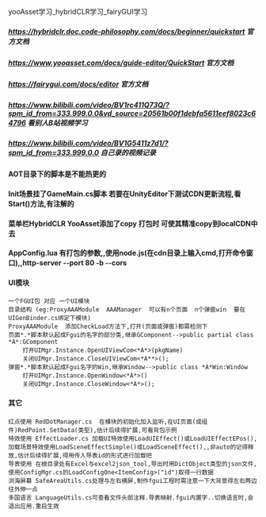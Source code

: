 yooAsset学习_hybridCLR学习_fairyGUI学习

##### https://hybridclr.doc.code-philosophy.com/docs/beginner/quickstart 官方文档
##### https://www.yooasset.com/docs/guide-editor/QuickStart  官方文档
##### https://fairygui.com/docs/editor 官方文档 
##### https://www.bilibili.com/video/BV1rc411Q73Q/?spm_id_from=333.999.0.0&vd_source=20561b00f1debfa5611eef8023c64796  看别人B站视频学习
##### https://www.bilibili.com/video/BV1G5411z7d1/?spm_id_from=333.999.0.0  自己录的视频记录


#### AOT目录下的脚本是不能热更的
#### Init场景挂了GameMain.cs脚本 若要在UnityEditor下测试CDN更新流程,看Start()方法,有注解的
#### 菜单栏HybridCLR YooAsset添加了copy 打包时 可使其精准copy到localCDN中去
#### AppConfig.lua 有打包的参数,,使用node.js(在cdn目录上输入cmd,打开命令窗口),,http-server --port 80 -b --cors
#### 

#### UI模块
	一个FGUI包 对应 一个UI模块 
	目录结构 (eg:ProxyAAAModule  AAAManager  可以有n个页面  n个弹窗win  要在UIGenBinder.cs绑定下模块)
    ProxyAAAModule  添加CheckLoad方法下,打开(页面或弹窗)都需检测下
    页面*.*脚本默认起成Fgui的名字的部分类,继承GComponent-->public partial class *A*:GComponent
        打开UIMgr.Instance.OpenUIViewCom<*A*>(pkgName)
        关闭UIMgr.Instance.CloseUIViewCom<*A**>();
    弹窗*.*脚本默认起成Fgui名字的Win,继承Window-->public class *A*Win:Window  
        打开UIMgr.Instance.OpenWindow<*A*>()
        关闭UIMgr.Instance.CloseWindow<*A*>();
#### 其它
    红点使用 RedDotManager.cs  在模块的初始化加入监听,在UI页面(或组件)RedPoint.SetData(类型),估计后续得扩展,可看背包示例
    特效使用 EffectLoader.cs 加载UI特效使用LoadUIEffect()或LoadUIEffectEPos(),加载场景特效使用LoadSceneEffectSimple()或LoadSceneEffect(),,非auto的记得释放,估计后续得扩展,得用传入导表id的形式进行加载吧
    导表使用 在根目录处有Excel与excel2json_tool,导出时用DictObject类型的json文件,使用ConfigMgr.cs的LoadConfigOne<ItemConfig>("id")取得一行数据
    浏海屏幕 SafeAreaUtils.cs处理与左右横屏,制作fgui工程时需注意一下大背景得左右两边往外伸一点
    多国语言 LanguageUtils.cs可查看文件头部注释.导表映射.fgui内置字..切换语言时,会退出应用.重启生效
